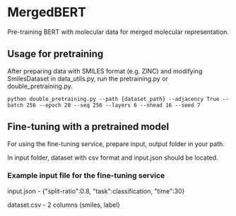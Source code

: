 # MergedBERT

Pre-training BERT with molecular data for merged molecular representation.

## Usage for pretraining

After preparing data with SMILES format (e.g. ZINC) and modifying SmilesDataset in data_utils.py, run the pretraining.py or double_pretraining.py.

`python double_pretraining.py --path {dataset_path} --adjacency True --batch 256 --epoch 20 --seq 256 --layers 6 --nhead 16 --seed 7`

## Fine-tuning with a pretrained model

For using the fine-tuning service, prepare input, output folder in your path.

In input folder, dataset with csv format and input.json should be located.

### Example input file for the fine-tuning service

input.json - {"split-ratio":0.8, "task":classification, "time":30}

dataset.csv - 2 columns (smiles, label)
